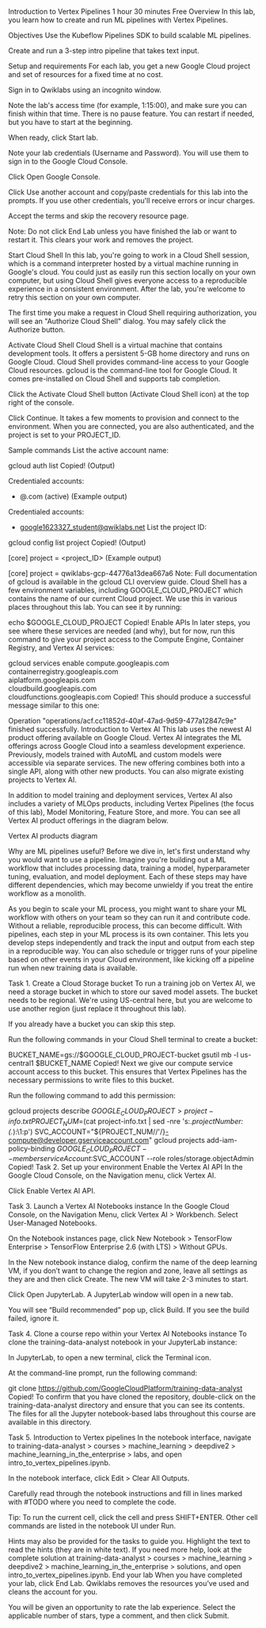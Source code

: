 
Introduction to Vertex Pipelines
1 hour 30 minutes
Free
Overview
In this lab, you learn how to create and run ML pipelines with Vertex Pipelines.

Objectives
Use the Kubeflow Pipelines SDK to build scalable ML pipelines.

Create and run a 3-step intro pipeline that takes text input.

Setup and requirements
For each lab, you get a new Google Cloud project and set of resources for a fixed time at no cost.

Sign in to Qwiklabs using an incognito window.

Note the lab's access time (for example, 1:15:00), and make sure you can finish within that time.
There is no pause feature. You can restart if needed, but you have to start at the beginning.

When ready, click Start lab.

Note your lab credentials (Username and Password). You will use them to sign in to the Google Cloud Console.

Click Open Google Console.

Click Use another account and copy/paste credentials for this lab into the prompts.
If you use other credentials, you'll receive errors or incur charges.

Accept the terms and skip the recovery resource page.

Note: Do not click End Lab unless you have finished the lab or want to restart it. This clears your work and removes the project.

Start Cloud Shell
In this lab, you're going to work in a Cloud Shell session, which is a command interpreter hosted by a virtual machine running in Google's cloud. You could just as easily run this section locally on your own computer, but using Cloud Shell gives everyone access to a reproducible experience in a consistent environment. After the lab, you're welcome to retry this section on your own computer.

The first time you make a request in Cloud Shell requiring authorization, you will see an "Authorize Cloud Shell" dialog. You may safely click the Authorize button.

Activate Cloud Shell
Cloud Shell is a virtual machine that contains development tools. It offers a persistent 5-GB home directory and runs on Google Cloud. Cloud Shell provides command-line access to your Google Cloud resources. gcloud is the command-line tool for Google Cloud. It comes pre-installed on Cloud Shell and supports tab completion.

Click the Activate Cloud Shell button (Activate Cloud Shell icon) at the top right of the console.

Click Continue.
It takes a few moments to provision and connect to the environment. When you are connected, you are also authenticated, and the project is set to your PROJECT_ID.

Sample commands
List the active account name:

gcloud auth list
Copied!
(Output)

Credentialed accounts:
 - <myaccount>@<mydomain>.com (active)
(Example output)

Credentialed accounts:
 - google1623327_student@qwiklabs.net
List the project ID:

gcloud config list project
Copied!
(Output)

[core]
project = <project_ID>
(Example output)

[core]
project = qwiklabs-gcp-44776a13dea667a6
Note: Full documentation of gcloud is available in the gcloud CLI overview guide.
Cloud Shell has a few environment variables, including GOOGLE_CLOUD_PROJECT which contains the name of our current Cloud project. We use this in various places throughout this lab. You can see it by running:

echo $GOOGLE_CLOUD_PROJECT
Copied!
Enable APIs
In later steps, you see where these services are needed (and why), but for now, run this command to give your project access to the Compute Engine, Container Registry, and Vertex AI services:

gcloud services enable compute.googleapis.com         \
                       containerregistry.googleapis.com  \
                       aiplatform.googleapis.com  \
                       cloudbuild.googleapis.com \
                       cloudfunctions.googleapis.com
Copied!
This should produce a successful message similar to this one:

Operation "operations/acf.cc11852d-40af-47ad-9d59-477a12847c9e" finished successfully.
Introduction to Vertex AI
This lab uses the newest AI product offering available on Google Cloud. Vertex AI integrates the ML offerings across Google Cloud into a seamless development experience. Previously, models trained with AutoML and custom models were accessible via separate services. The new offering combines both into a single API, along with other new products. You can also migrate existing projects to Vertex AI.

In addition to model training and deployment services, Vertex AI also includes a variety of MLOps products, including Vertex Pipelines (the focus of this lab), Model Monitoring, Feature Store, and more. You can see all Vertex AI product offerings in the diagram below.

Vertex AI products diagram

Why are ML pipelines useful?
Before we dive in, let's first understand why you would want to use a pipeline. Imagine you're building out a ML workflow that includes processing data, training a model, hyperparameter tuning, evaluation, and model deployment. Each of these steps may have different dependencies, which may become unwieldy if you treat the entire workflow as a monolith.

As you begin to scale your ML process, you might want to share your ML workflow with others on your team so they can run it and contribute code. Without a reliable, reproducible process, this can become difficult. With pipelines, each step in your ML process is its own container. This lets you develop steps independently and track the input and output from each step in a reproducible way. You can also schedule or trigger runs of your pipeline based on other events in your Cloud environment, like kicking off a pipeline run when new training data is available.

Task 1. Create a Cloud Storage bucket
To run a training job on Vertex AI, we need a storage bucket in which to store our saved model assets. The bucket needs to be regional. We're using US-central here, but you are welcome to use another region (just replace it throughout this lab).

If you already have a bucket you can skip this step.

Run the following commands in your Cloud Shell terminal to create a bucket:

BUCKET_NAME=gs://$GOOGLE_CLOUD_PROJECT-bucket
gsutil mb -l us-central1 $BUCKET_NAME
Copied!
Next we give our compute service account access to this bucket. This ensures that Vertex Pipelines has the necessary permissions to write files to this bucket.

Run the following command to add this permission:

gcloud projects describe $GOOGLE_CLOUD_PROJECT > project-info.txt
PROJECT_NUM=$(cat project-info.txt | sed -nre 's:.*projectNumber\: (.*):\1:p')
SVC_ACCOUNT="${PROJECT_NUM//\'/}-compute@developer.gserviceaccount.com"
gcloud projects add-iam-policy-binding $GOOGLE_CLOUD_PROJECT --member serviceAccount:$SVC_ACCOUNT --role roles/storage.objectAdmin
Copied!
Task 2. Set up your environment
Enable the Vertex AI API
In the Google Cloud Console, on the Navigation menu, click Vertex AI.

Click Enable Vertex AI API.

Task 3. Launch a Vertex AI Notebooks instance
In the Google Cloud Console, on the Navigation Menu, click Vertex AI > Workbench. Select User-Managed Notebooks.

On the Notebook instances page, click New Notebook > TensorFlow Enterprise > TensorFlow Enterprise 2.6 (with LTS) > Without GPUs.

In the New notebook instance dialog, confirm the name of the deep learning VM, if you don’t want to change the region and zone, leave all settings as they are and then click Create. The new VM will take 2-3 minutes to start.

Click Open JupyterLab.
A JupyterLab window will open in a new tab.

You will see “Build recommended” pop up, click Build. If you see the build failed, ignore it.

Task 4. Clone a course repo within your Vertex AI Notebooks instance
To clone the training-data-analyst notebook in your JupyterLab instance:

In JupyterLab, to open a new terminal, click the Terminal icon.

At the command-line prompt, run the following command:

git clone https://github.com/GoogleCloudPlatform/training-data-analyst
Copied!
To confirm that you have cloned the repository, double-click on the training-data-analyst directory and ensure that you can see its contents.
The files for all the Jupyter notebook-based labs throughout this course are available in this directory.

Task 5. Introduction to Vertex pipelines
In the notebook interface, navigate to training-data-analyst > courses > machine_learning > deepdive2 > machine_learning_in_the_enterprise > labs, and open intro_to_vertex_pipelines.ipynb.

In the notebook interface, click Edit > Clear All Outputs.

Carefully read through the notebook instructions and fill in lines marked with #TODO where you need to complete the code.

Tip: To run the current cell, click the cell and press SHIFT+ENTER. Other cell commands are listed in the notebook UI under Run.

Hints may also be provided for the tasks to guide you. Highlight the text to read the hints (they are in white text).
If you need more help, look at the complete solution at training-data-analyst > courses > machine_learning > deepdive2 > machine_learning_in_the_enterprise > solutions, and open intro_to_vertex_pipelines.ipynb.
End your lab
When you have completed your lab, click End Lab. Qwiklabs removes the resources you’ve used and cleans the account for you.

You will be given an opportunity to rate the lab experience. Select the applicable number of stars, type a comment, and then click Submit.
